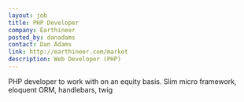 ```yaml
---
layout: job
title: PHP Developer
company: Earthineer
posted_by: danadams
contact: Dan Adams
link: http://earthineer.com/market
description: Web Developer (PHP)
---
```


PHP developer to work with on an equity basis. Slim micro framework, eloquent ORM, handlebars, twig